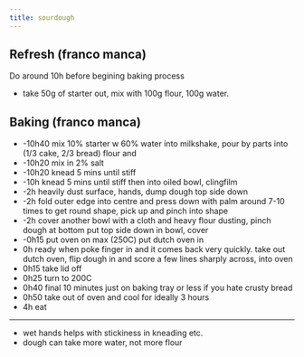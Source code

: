 ```yaml
---
title: sourdough
---
```


## Refresh (franco manca)
Do around 10h before begining baking process
- take 50g of starter out, mix with 100g flour, 100g water.


## Baking (franco manca)

* -10h40 mix 10% starter w 60% water into milkshake, pour by parts into (1/3 cake, 2/3 bread) flour and 
* -10h20 mix in 2% salt
* -10h20 knead 5 mins until stiff
* -10h knead 5 mins until stiff then into oiled bowl, clingfilm
* -2h heavily dust surface, hands, dump dough top side down
* -2h fold outer edge into centre and press down with palm around 7-10 times to get round shape, pick up and pinch into shape
* -2h cover another bowl with a cloth and heavy flour dusting, pinch dough at bottom put top side down in bowl, cover
* -0h15 put oven on max (250C) put dutch oven in
* 0h ready when poke finger in and it comes back very quickly. take out dutch oven, flip dough in and score a few lines sharply across, into oven
* 0h15 take lid off
* 0h25 turn to 200C 
* 0h40 final 10 minutes just on baking tray or less if you hate crusty bread
* 0h50 take out of oven and cool for ideally 3 hours
* 4h eat






---

* wet hands helps with stickiness in kneading etc.
* dough can take more water, not more flour
